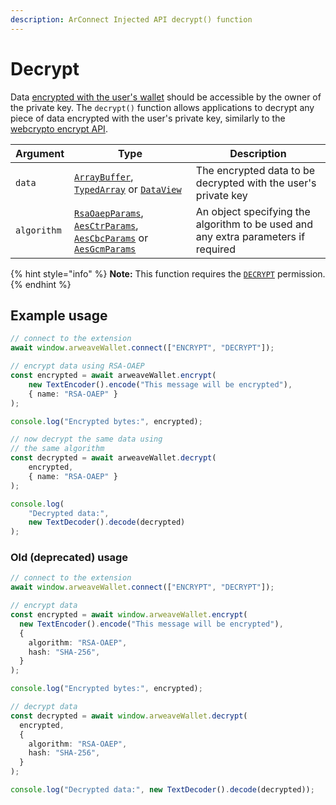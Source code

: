```yaml
---
description: ArConnect Injected API decrypt() function
---
```


# Decrypt

Data [encrypted with the user's wallet](encrypt.md) should be accessible by the owner of the private key. The `decrypt()` function allows applications to decrypt any piece of data encrypted with the user's private key, similarly to the [webcrypto encrypt API](https://developer.mozilla.org/en-US/docs/Web/API/SubtleCrypto/decrypt).

| Argument    | Type                                                                                                                                                                                                                                                                                                                                     | Description                                                                        |
| ----------- | ---------------------------------------------------------------------------------------------------------------------------------------------------------------------------------------------------------------------------------------------------------------------------------------------------------------------------------------- | ---------------------------------------------------------------------------------- |
| `data`      | [`ArrayBuffer`](https://developer.mozilla.org/en-US/docs/Web/JavaScript/Reference/Global\_Objects/ArrayBuffer), [`TypedArray`](https://developer.mozilla.org/en-US/docs/Web/JavaScript/Reference/Global\_Objects/TypedArray) or [`DataView`](https://developer.mozilla.org/en-US/docs/Web/JavaScript/Reference/Global\_Objects/DataView) | The encrypted data to be decrypted with the user's private key                     |
| `algorithm` | [`RsaOaepParams`](https://developer.mozilla.org/en-US/docs/Web/API/RsaOaepParams), [`AesCtrParams`](https://developer.mozilla.org/en-US/docs/Web/API/AesCtrParams), [`AesCbcParams`](https://developer.mozilla.org/en-US/docs/Web/API/AesCbcParams) or [`AesGcmParams`](https://developer.mozilla.org/en-US/docs/Web/API/AesGcmParams)   | An object specifying the algorithm to be used and any extra parameters if required |

{% hint style="info" %}
**Note:** This function requires the [`DECRYPT`](connect.md#permissions) permission.
{% endhint %}

## Example usage

```typescript
// connect to the extension
await window.arweaveWallet.connect(["ENCRYPT", "DECRYPT"]);

// encrypt data using RSA-OAEP
const encrypted = await arweaveWallet.encrypt(
    new TextEncoder().encode("This message will be encrypted"),
    { name: "RSA-OAEP" }
);

console.log("Encrypted bytes:", encrypted);

// now decrypt the same data using
// the same algorithm
const decrypted = await arweaveWallet.decrypt(
    encrypted,
    { name: "RSA-OAEP" }
);

console.log(
    "Decrypted data:",
    new TextDecoder().decode(decrypted)
);
```

### Old (deprecated) usage

```ts
// connect to the extension
await window.arweaveWallet.connect(["ENCRYPT", "DECRYPT"]);

// encrypt data
const encrypted = await window.arweaveWallet.encrypt(
  new TextEncoder().encode("This message will be encrypted"),
  {
    algorithm: "RSA-OAEP",
    hash: "SHA-256",
  }
);

console.log("Encrypted bytes:", encrypted);

// decrypt data
const decrypted = await window.arweaveWallet.decrypt(
  encrypted,
  {
    algorithm: "RSA-OAEP",
    hash: "SHA-256",
  }
);

console.log("Decrypted data:", new TextDecoder().decode(decrypted));
```
